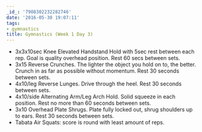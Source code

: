 ```yaml
---
_id_: '7908302232282746'
date: '2016-05-30 19:07:11'
tags:
- gymnastics
title: Gymnastics (Week 1 Day 3)
---
```


- 3x3x10sec Knee Elevated Handstand Hold with 5sec rest between each rep. Goal is quality overhead position. Rest 60 secs between sets.
- 3x15 Reverse Crunches. The lighter the object you hold on to, the better. Crunch in as far as possible without momentum. Rest 30 seconds
  between sets.
- 4x10/leg Reverse Lunges. Drive through the heel. Rest 30 seconds between sets.
- 4x10/side Alternating Arm/Leg Arch Hold. Solid squeeze in each position. Rest no more than 60 seconds between sets.
- 3x10 Overhead Plate Shrugs. Plate fully locked out, shrug shoulders up to ears. Rest 30 seconds between sets.
- Tabata Air Squats: score is round with least amount of reps.
